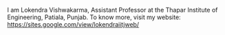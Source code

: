 I am Lokendra Vishwakarma, Assistant Professor at the Thapar Institute of Engineering, Patiala, Punjab. 
To know more, visit my website: https://sites.google.com/view/lokendraiitjweb/

